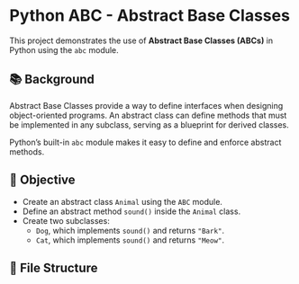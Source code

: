 # Python ABC - Abstract Base Classes

This project demonstrates the use of **Abstract Base Classes (ABCs)** in Python using the `abc` module.

## 📚 Background

Abstract Base Classes provide a way to define interfaces when designing object-oriented programs. An abstract class can define methods that must be implemented in any subclass, serving as a blueprint for derived classes.

Python’s built-in `abc` module makes it easy to define and enforce abstract methods.

## 🎯 Objective

- Create an abstract class `Animal` using the `ABC` module.
- Define an abstract method `sound()` inside the `Animal` class.
- Create two subclasses:
  - `Dog`, which implements `sound()` and returns `"Bark"`.
  - `Cat`, which implements `sound()` and returns `"Meow"`.

## 📁 File Structure
